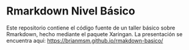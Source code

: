 # Rmarkdown Nivel Básico
Este repositorio contiene el código fuente de un taller básico sobre Rmarkdown, hecho mediante el paquete Xaringan. La presentación se encuentra aquí: https://brianmsm.github.io/rmakdown-basico/
